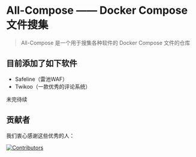 # All-Compose —— Docker Compose 文件搜集

> All-Compose 是一个用于搜集各种软件的 Docker Compose 文件的仓库

## 目前添加了如下软件

- Safeline（雷池WAF）
- Twikoo（一款优秀的评论系统）

未完待续

## 贡献者

我们衷心感谢这些优秀的人：

[![Contributors](https://contrib.rocks/image?repo=sweetsky123/all-compose)](https://github.com/sweetsky123/all-compose/graphs/contributors)
